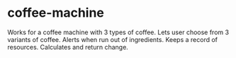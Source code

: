 # coffee-machine
Works for a coffee machine with 3 types of coffee.
Lets user choose from 3 variants of coffee.
Alerts when run out of ingredients.
Keeps a record of resources.
Calculates and return change.


